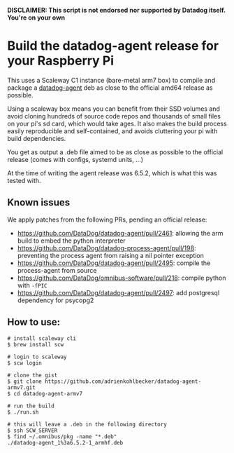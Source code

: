 **DISCLAIMER: This script is not endorsed nor supported by Datadog itself. You're on your own**

# Build the datadog-agent release for your Raspberry Pi

This uses a Scaleway C1 instance (bare-metal arm7 box) to compile and package a [datadog-agent](https://github.com/DataDog/datadog-agent) deb as close to the official amd64 release as possible.

Using a scaleway box means you can benefit from their SSD volumes and avoid cloning hundreds of source code repos and thousands of small files on your pi's sd card, which would take ages. It also makes the build process easily reproducible and self-contained, and avoids cluttering your pi with build dependencies.

You get as output a .deb file aimed to be as close as possible to the official release (comes with configs, systemd units, ...)

At the time of writing the agent release was 6.5.2, which is what this was tested with.

## Known issues

We apply patches from the following PRs, pending an official release:
- https://github.com/DataDog/datadog-agent/pull/2461: allowing the arm build to embed the python interpreter
- https://github.com/DataDog/datadog-process-agent/pull/198: preventing the process agent from raising a nil pointer exception
- https://github.com/DataDog/datadog-agent/pull/2495: compile the process-agent from source
- https://github.com/DataDog/omnibus-software/pull/218: compile python with `-fPIC`
- https://github.com/DataDog/datadog-agent/pull/2497: add postgresql dependency for psycopg2

## How to use:

```shell
# install scaleway cli
$ brew install scw

# login to scaleway
$ scw login

# clone the gist
$ git clone https://github.com/adrienkohlbecker/datadog-agent-armv7.git
$ cd datadog-agent-armv7

# run the build
$ ./run.sh

# this will leave a .deb in the following directory
$ ssh SCW_SERVER
$ find ~/.omnibus/pkg -name "*.deb"
./datadog-agent_1%3a6.5.2-1_armhf.deb
```
